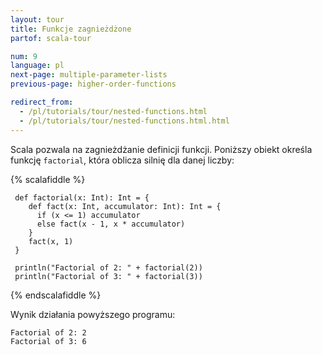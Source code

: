 ```yaml
---
layout: tour
title: Funkcje zagnieżdżone
partof: scala-tour

num: 9
language: pl
next-page: multiple-parameter-lists
previous-page: higher-order-functions

redirect_from:
  - /pl/tutorials/tour/nested-functions.html
  - /pl/tutorials/tour/nested-functions.html.html
---
```


Scala pozwala na zagnieżdżanie definicji funkcji.
Poniższy obiekt określa funkcję `factorial`, która oblicza silnię dla danej liczby:

{% scalafiddle %}
```tut
 def factorial(x: Int): Int = {
    def fact(x: Int, accumulator: Int): Int = {
      if (x <= 1) accumulator
      else fact(x - 1, x * accumulator)
    }  
    fact(x, 1)
 }

 println("Factorial of 2: " + factorial(2))
 println("Factorial of 3: " + factorial(3))
```
{% endscalafiddle %}

Wynik działania powyższego programu:

```
Factorial of 2: 2
Factorial of 3: 6
```
